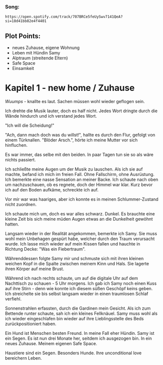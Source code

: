 ### Song: 
    https://open.spotify.com/track/707BRCe5feUySwv7141QeA?si=18d41bb82e4f4401

## Plot Points:
- neues Zuhause, eigene Wohnung
- Leben mit Hündin Samy
- Alptraum (streitende Eltern)
- Safe Space
- Einsamkeit


# Kapitel 1 - new home / Zuhause
*Wuumps* - knallte es laut. Sachen müssen wohl wieder geflogen sein.

Ich drehte die Musik lauter, doch es half nicht. Jedes Wort dringte durch die Wände hindurch und ich verstand jedes Wort.

"Ich will die Scheidung!"

"Ach, dann mach doch was du willst!", hallte es durch den Flur, gefolgt von einem Türknallen. "Blöder Arsch.", hörte ich meine Mutter vor sich hinfluchen. 

Es war immer, das selbe mit den beiden. In paar Tagen tun sie so als wäre nichts passiert.

Ich schließte meine Augen um der Musik zu lauschen. Als ich sie auf machte, befand ich mich im freien Fall. Ohne Fallschirm, ohne Ausrüstung. Ich bemerkte eine nasse Sensation an meiner Backe. Ich schaute nach oben um nachzuschauen, ob es regnete, doch der Himmel war klar. Kurz bevor ich auf den Boden aufkäme, schreckte ich auf. 

Vor mir war was haariges, aber ich konnte es in meinen Schlummer-Zustand nicht zuordnen.

Ich schaute mich um, doch es war alles schwarz. Dunkel. Es brauchte eine kleine Zeit bis sich meine müden Augen etwas an die Dunkelheit gewöhnt hatten. 

Langsam wieder in der Realität angekommen, bemerkte ich Samy. Sie muss wohl mein Unbehagen gespürt habe, welcher durch den Traum verursacht wurde. Ich lasse mich wieder auf mein Kissen fallen und hauchte in Richtung Decke: "Was ein Fiebertraum".

Währenddessen folgte Samy mir und schmuste sich mit ihren kleinen weichen Kopf in die Spalte zwischen meinem Kinn und Hals. Sie lagerte ihren Körper auf meine Brust. 

Während ich nach rechts schaute, um auf die digitale Uhr auf dem Nachttisch zu schauen - 5 Uhr morgens. Ich gab ich Samy noch einen Kuss auf ihre Stirn - denn wie konnte ich diesem süßen Geschöpf keins geben. Ich streichelte sie bis selbst langsam wieder in einen traumlosen Schlaf verfiehl.


Sonnenstrahlen erfassten, durch die Gardinen mein Gesicht. Als ich zum Bettende runter schaute, sah ich ein kleines Fellknäuel. Samy muss wohl als ich wieder eingeschlafen bin wieder auf ihre Lieblingsstelle des Beds zurückpositioniert haben. 

Ein Hund ist Menschen besten Freund. In meine Fall eher Hündin. Samy ist ein Segen. Es ist nun drei Monate her, seitdem ich ausgezogen bin. In ein neues Zuhause. Meinem eigenen Safe Space.

Haustiere sind ein Segen. Besonders Hunde. Ihre unconditional love bereichern Leben.

